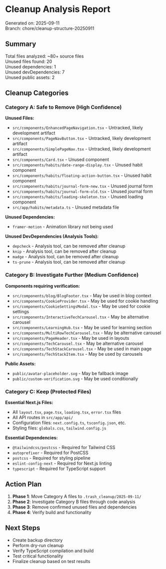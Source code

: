 # Cleanup Analysis Report

Generated on: 2025-09-11  
Branch: chore/cleanup-structure-20250911

## Summary

Total files analyzed: ~80+ source files  
Unused files found: 20  
Unused dependencies: 1  
Unused devDependencies: 7  
Unused public assets: 2

## Cleanup Categories

### Category A: Safe to Remove (High Confidence)
**Unused Files:**
- `src/components/EnhancedPageNavigation.tsx` - Untracked, likely development artifact
- `src/components/PageNavButton.tsx` - Untracked, likely development artifact  
- `src/components/SimplePageNav.tsx` - Untracked, likely development artifact
- `src/components/Card.tsx` - Unused component
- `src/components/habits/date-range-display.tsx` - Unused habit component
- `src/components/habits/floating-action-button.tsx` - Unused habit component
- `src/components/habits/journal-form-new.tsx` - Unused journal form
- `src/components/habits/journal-form-old.tsx` - Unused journal form
- `src/components/habits/loading-skeleton.tsx` - Unused loading component
- `src/app/habits/metadata.ts` - Unused metadata file

**Unused Dependencies:**
- `framer-motion` - Animation library not being used

**Unused DevDependencies (Analysis Tools):**
- `depcheck` - Analysis tool, can be removed after cleanup
- `knip` - Analysis tool, can be removed after cleanup
- `madge` - Analysis tool, can be removed after cleanup
- `ts-prune` - Analysis tool, can be removed after cleanup

### Category B: Investigate Further (Medium Confidence)
**Components requiring verification:**
- `src/components/blog/BlogFooter.tsx` - May be used in blog context
- `src/components/CookieProvider.tsx` - May be used for cookie handling
- `src/components/CookieSettingsModal.tsx` - May be used for cookie settings
- `src/components/InteractiveTechCarousel.tsx` - May be alternative carousel
- `src/components/LearningHub.tsx` - May be used for learning section
- `src/components/MultiRowTechCarousel.tsx` - May be alternative carousel
- `src/components/PageHeader.tsx` - May be used in layouts
- `src/components/TechCarousel.tsx` - May be alternative carousel
- `src/components/TechStackCarousel.tsx` - May be used in main page
- `src/components/TechStackItem.tsx` - May be used by carousels

**Public Assets:**
- `public/avatar-placeholder.svg` - May be fallback image
- `public/custom-verification.svg` - May be used conditionally

### Category C: Keep (Protected Files)
**Essential Next.js Files:**
- All `layout.tsx`, `page.tsx`, `loading.tsx`, `error.tsx` files
- All API routes in `src/app/api/`
- Configuration files: `next.config.ts`, `tsconfig.json`, etc.
- Styling files: `globals.css`, `tailwind.config.js`

**Essential Dependencies:**
- `@tailwindcss/postcss` - Required for Tailwind CSS
- `autoprefixer` - Required for PostCSS
- `postcss` - Required for styling pipeline
- `eslint-config-next` - Required for Next.js linting
- `typescript` - Required for TypeScript support

## Action Plan

1. **Phase 1**: Move Category A files to `.trash_cleanup/2025-09-11/`
2. **Phase 2**: Investigate Category B files through code analysis
3. **Phase 3**: Remove confirmed unused files and dependencies
4. **Phase 4**: Verify build and functionality

## Next Steps

- Create backup directory
- Perform dry-run cleanup
- Verify TypeScript compilation and build
- Test critical functionality
- Finalize cleanup based on test results
